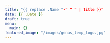 ```yaml
---
title: "{{ replace .Name "-" " " | title }}"
date: {{ .Date }}
draft: true
menu:
  main: {}
featured_image: "/images/genas_temp_logo.jpg"
---
```


